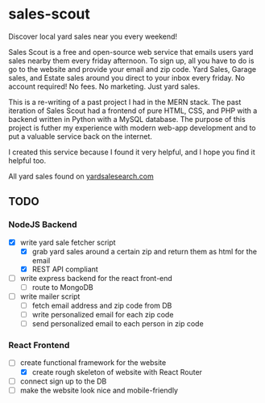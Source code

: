 # sales-scout

Discover local yard sales near you every weekend!

Sales Scout is a free and open-source web service that emails users yard sales nearby them every friday afternoon.
To sign up, all you have to do is go to the website and provide your email and zip code.
Yard Sales, Garage sales, and Estate sales around you direct to your inbox every friday. 
No account required!
No fees.
No marketing.
Just yard sales.

This is a re-writing of a past project I had in the MERN stack.
The past iteration of Sales Scout had a frontend of pure HTML, CSS, and PHP with a backend written in Python with a MySQL database.
The purpose of this project is futher my experience with modern web-app development and to put a valuable service back on the internet.

I created this service because I found it very helpful, and I hope you find it helpful too.

All yard sales found on [yardsalesearch.com](https://www.yardsalesearch.com/)

## TODO

### NodeJS Backend

- [X] write yard sale fetcher script
    - [X] grab yard sales around a certain zip and return them as html for the email
    - [X] REST API compliant
- [ ] write express backend for the react front-end
    - [ ] route to MongoDB
- [ ] write mailer script
    - [ ] fetch email address and zip code from DB
    - [ ] write personalized email for each zip code
    - [ ] send personalized email to each person in zip code

### React Frontend

- [ ] create functional framework for the website
    - [X] create rough skeleton of website with React Router
- [ ] connect sign up to the DB
- [ ] make the website look nice and mobile-friendly
